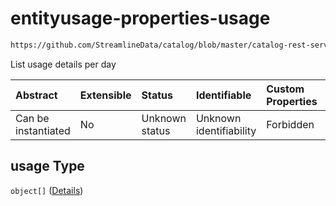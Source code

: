 # entityusage-properties-usage

```txt
https://github.com/StreamlineData/catalog/blob/master/catalog-rest-service/src/main/resources/json/schema/type/entityUsage.json#/properties/usage
```

List usage details per day

| Abstract            | Extensible | Status         | Identifiable            | Custom Properties | Additional Properties | Access Restrictions | Defined In                                                                  |
| :------------------ | :--------- | :------------- | :---------------------- | :---------------- | :-------------------- | :------------------ | :-------------------------------------------------------------------------- |
| Can be instantiated | No         | Unknown status | Unknown identifiability | Forbidden         | Allowed               | none                | [entityUsage.json*](../https://github.com/StreamlineData/catalog/blob/master/catalog-rest-service/src/main/resources/json/schema/type/entityUsage.json "open original schema") |

## usage Type

`object[]` ([Details](common-definitions-usagedetails.md))

